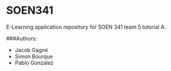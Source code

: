 # SOEN341
E-Learning application repository for SOEN 341 team 5 tutorial A.

###Authors:

* Jacob Gagné
* Simon Bourque
* Pablo Gonzalez
